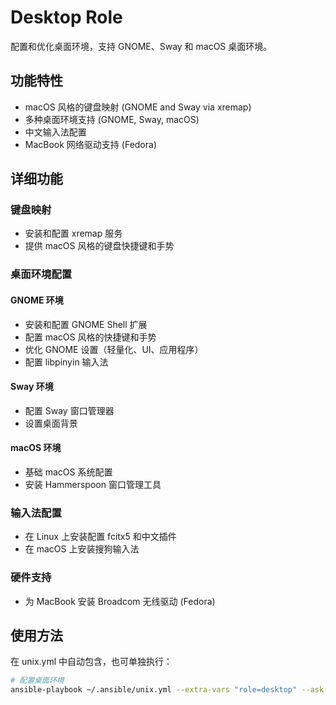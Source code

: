 # Desktop Role

配置和优化桌面环境，支持 GNOME、Sway 和 macOS 桌面环境。

## 功能特性

- macOS 风格的键盘映射 (GNOME and Sway via xremap)
- 多种桌面环境支持 (GNOME, Sway, macOS)
- 中文输入法配置
- MacBook 网络驱动支持 (Fedora)

## 详细功能

### 键盘映射

- 安装和配置 xremap 服务
- 提供 macOS 风格的键盘快捷键和手势

### 桌面环境配置

#### GNOME 环境

- 安装和配置 GNOME Shell 扩展
- 配置 macOS 风格的快捷键和手势
- 优化 GNOME 设置（轻量化、UI、应用程序）
- 配置 libpinyin 输入法

#### Sway 环境

- 配置 Sway 窗口管理器
- 设置桌面背景

#### macOS 环境

- 基础 macOS 系统配置
- 安装 Hammerspoon 窗口管理工具

### 输入法配置

- 在 Linux 上安装配置 fcitx5 和中文插件
- 在 macOS 上安装搜狗输入法

### 硬件支持

- 为 MacBook 安装 Broadcom 无线驱动 (Fedora)

## 使用方法

在 unix.yml 中自动包含，也可单独执行：

```bash
# 配置桌面环境
ansible-playbook ~/.ansible/unix.yml --extra-vars "role=desktop" --ask-become-pass
```
